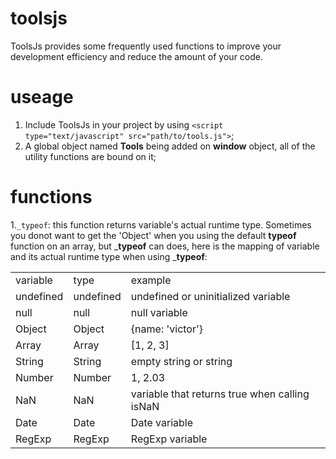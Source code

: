 # toolsjs
ToolsJs provides some frequently used functions to improve your development efficiency and reduce the amount of your code.

# useage
1. Include ToolsJs in your project by using `<script type="text/javascript" src="path/to/tools.js">`;
2. A global object named __Tools__ being added on __window__ object, all of the utility functions are bound on it;

# functions
1.`_typeof`: this function returns variable's actual runtime type. Sometimes you donot want to get the 'Object' when you using the default __typeof__ function on an array, but ___typeof__ can does, here is the mapping of variable and its actual runtime type when using ___typeof__:
<table>
    <tr>
        <td>variable</td><td>type</td><td>example</td>
    </tr>
    <tr>
        <td>undefined</td><td>undefined</td><td>undefined or uninitialized variable</td>
    </tr>
    <tr>
        <td>null</td><td>null</td><td>null variable</td>
    </tr>
    <tr>
        <td>Object</td><td>Object</td><td>{name: 'victor'}</td>
    </tr>
    <tr>
        <td>Array</td><td>Array</td><td>[1, 2, 3]</td>
    </tr>
    <tr>
        <td>String</td><td>String</td><td>empty string or string</td>
    </tr>
    <tr>
        <td>Number</td><td>Number</td><td>1, 2.03</td>
    </tr>
    <tr>
        <td>NaN</td><td>NaN</td><td>variable that returns true when calling isNaN</td>
    </tr>
    <tr>
        <td>Date</td><td>Date</td><td>Date variable</td>
    </tr>
    <tr>
        <td>RegExp</td><td>RegExp</td><td>RegExp variable</td>
    </tr>
</table>
